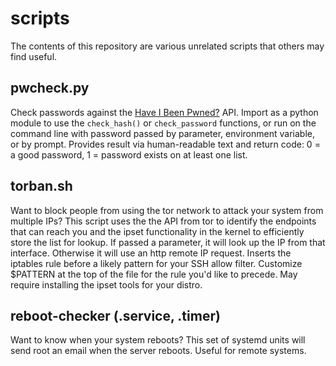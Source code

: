 # scripts
The contents of this repository are various unrelated scripts that others may find useful.

## pwcheck.py
Check passwords against the [Have I Been Pwned?](https://haveibeenpwned.com/)
API. Import as a python module to use the `check_hash()` or `check_password`
functions, or run on the command line with password passed by parameter,
environment variable, or by prompt. Provides result via human-readable text
and return code: 0 = a good password, 1 = password exists on at least one list.

## torban.sh
Want to block people from using the tor network to attack your system from
multiple IPs? This script uses the the API from tor to identify the endpoints
that can reach you and the ipset functionality in the kernel to efficiently
store the list for lookup. If passed a parameter, it will look up the IP from
that interface. Otherwise it will use an http remote IP request. Inserts the
iptables rule before a likely pattern for your SSH allow filter. Customize
$PATTERN at the top of the file for the rule you'd like to precede. May
require installing the ipset tools for your distro.

## reboot-checker (.service, .timer)
Want to know when your system reboots? This set of systemd units will send root
an email when the server reboots. Useful for remote systems.
